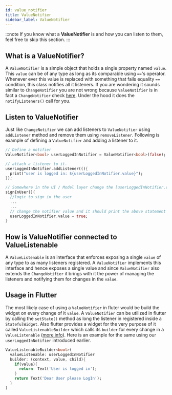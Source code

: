```yaml
---
id: value_notifier
title: ValueNotifier
sidebar_label: ValueNotifier
---
```

:::note
If you know what a **ValueNotifier** is and how you can listen to them, feel free to skip this section.
:::

## What is a ValueNotifier?
A `ValueNotifier` is a simple object that holds a single property named `value`. This `value` can be of any type as long as its comparable using `==`'s operator. Whenever ever this value is replaced with something that fails equality `==` condition, this class notifies all it listeners. If you are wondering it sounds similar to `ChangeNotifier` you are not wrong because `ValueNotifier` is in fact a `ChangeNotifier` check [here](https://github.com/flutter/flutter/blob/bbfbf1770cca2da7c82e887e4e4af910034800b6/packages/flutter/lib/src/foundation/change_notifier.dart#L260). Under the hood it does the `notifyListeners()` call for you.

## Listen to ValueNotifier

Just like `ChangeNotifier` we can add listeners to `ValueNotifier` using `addListener` method and remove them using `removeListener`. Following is example of defining a `ValueNotifier` and adding a listener to it.

```dart
// Define a notifier
ValueNotifier<bool> userLoggedInNotifier = ValueNotifier<bool>(false);
```

```dart
// attach a listener to it.
userLoggedInNotifier.addListener((){
  print("user is logged in: ${userLoggedInNotifier.value}");
});
```

```dart
// Somewhere in the UI / Model layer change the [userLoggedInNotifier.value]
signInUser(){
  //logic to sign in the user
  ...  
  ...
  // change the notifier value and it should print the above statement in  the listener.
  userLoggedInNotifier.value = true;
}
```

## How is ValueNotifier connected to ValueListenable

A `ValueListenable` is an interface that enforces exposing a single `value` of any type to as many listeners registered. A `ValueNotifier` implements this interface and hence exposes a single value and since `ValueNotifier` also extends the `ChangeNotifier` it brings with it the power of managing the listeners and notifying them for changes in the `value`.


## Usage in Flutter

The most likely case of using a `ValueNotifier` in fluter would be build the widget on every change of it `value`. A `ValueNotifier` can be utilized in flutter by calling the `setState()` method as long the listener in registered inside a `StatefulWidget`. Also flutter provides a widget for the very purpose of it called `ValueListenableBuilder` which calls its `builder` for every change in a `ValueListenable` ([more info](https://api.flutter.dev/flutter/widgets/ValueListenableBuilder-class.html)). Here is an example for the same using our `userLoggedInNotifier` introduced earlier.

```dart
ValueListenableBuilder<bool>(
  valueListenable: userLoggedInNotifier
  builder: (context, value, child){
    if(value){
      return  Text('User is logged in');
    }
    return Text('Dear User please LogIn');
  }
)
```
